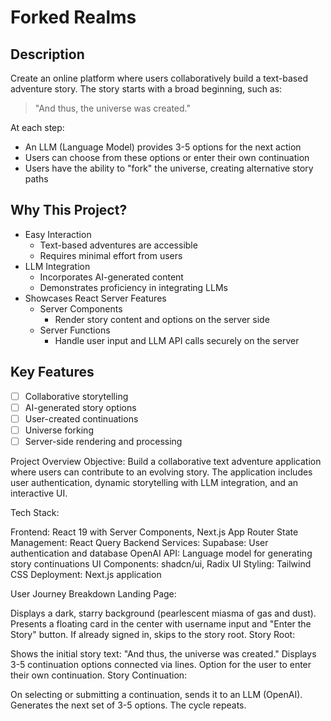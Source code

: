 # Forked Realms

## Description

Create an online platform where users collaboratively build a text-based adventure story. The story starts with a broad beginning, such as:

> "And thus, the universe was created."

At each step:

- An LLM (Language Model) provides 3-5 options for the next action
- Users can choose from these options or enter their own continuation
- Users have the ability to "fork" the universe, creating alternative story paths

## Why This Project?

- Easy Interaction
  - Text-based adventures are accessible
  - Requires minimal effort from users
- LLM Integration
  - Incorporates AI-generated content
  - Demonstrates proficiency in integrating LLMs
- Showcases React Server Features
  - Server Components
    - Render story content and options on the server side
  - Server Functions
    - Handle user input and LLM API calls securely on the server

## Key Features

- [ ] Collaborative storytelling
- [ ] AI-generated story options
- [ ] User-created continuations
- [ ] Universe forking
- [ ] Server-side rendering and processing

Project Overview
Objective: Build a collaborative text adventure application where users can contribute to an evolving story. The application includes user authentication, dynamic storytelling with LLM integration, and an interactive UI.

Tech Stack:

Frontend: React 19 with Server Components, Next.js App Router
State Management: React Query
Backend Services:
Supabase: User authentication and database
OpenAI API: Language model for generating story continuations
UI Components: shadcn/ui, Radix UI
Styling: Tailwind CSS
Deployment: Next.js application

User Journey Breakdown
Landing Page:

Displays a dark, starry background (pearlescent miasma of gas and dust).
Presents a floating card in the center with username input and "Enter the Story" button.
If already signed in, skips to the story root.
Story Root:

Shows the initial story text: "And thus, the universe was created."
Displays 3-5 continuation options connected via lines.
Option for the user to enter their own continuation.
Story Continuation:

On selecting or submitting a continuation, sends it to an LLM (OpenAI).
Generates the next set of 3-5 options.
The cycle repeats.
